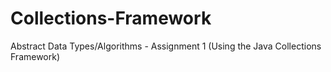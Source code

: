 # Collections-Framework
Abstract Data Types/Algorithms - Assignment 1 (Using the Java Collections Framework)
